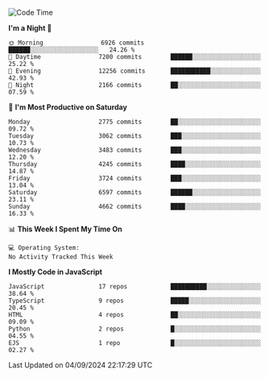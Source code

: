 <!--START_SECTION:waka-->
![Code Time](http://img.shields.io/badge/Code%20Time-3%2C337%20hrs%2038%20mins-blue)

**I'm a Night 🦉** 

```text
🌞 Morning                6926 commits        ██████░░░░░░░░░░░░░░░░░░░   24.26 % 
🌆 Daytime                7200 commits        ██████░░░░░░░░░░░░░░░░░░░   25.22 % 
🌃 Evening                12256 commits       ███████████░░░░░░░░░░░░░░   42.93 % 
🌙 Night                  2166 commits        ██░░░░░░░░░░░░░░░░░░░░░░░   07.59 % 
```
📅 **I'm Most Productive on Saturday** 

```text
Monday                   2775 commits        ██░░░░░░░░░░░░░░░░░░░░░░░   09.72 % 
Tuesday                  3062 commits        ███░░░░░░░░░░░░░░░░░░░░░░   10.73 % 
Wednesday                3483 commits        ███░░░░░░░░░░░░░░░░░░░░░░   12.20 % 
Thursday                 4245 commits        ████░░░░░░░░░░░░░░░░░░░░░   14.87 % 
Friday                   3724 commits        ███░░░░░░░░░░░░░░░░░░░░░░   13.04 % 
Saturday                 6597 commits        ██████░░░░░░░░░░░░░░░░░░░   23.11 % 
Sunday                   4662 commits        ████░░░░░░░░░░░░░░░░░░░░░   16.33 % 
```


📊 **This Week I Spent My Time On** 

```text
💻 Operating System: 
No Activity Tracked This Week
```

**I Mostly Code in JavaScript** 

```text
JavaScript               17 repos            ██████████░░░░░░░░░░░░░░░   38.64 % 
TypeScript               9 repos             █████░░░░░░░░░░░░░░░░░░░░   20.45 % 
HTML                     4 repos             ██░░░░░░░░░░░░░░░░░░░░░░░   09.09 % 
Python                   2 repos             █░░░░░░░░░░░░░░░░░░░░░░░░   04.55 % 
EJS                      1 repo              █░░░░░░░░░░░░░░░░░░░░░░░░   02.27 % 
```




 Last Updated on 04/09/2024 22:17:29 UTC
<!--END_SECTION:waka-->

<!--
**likaiqiang/likaiqiang** is a ✨ _special_ ✨ repository because its `README.md` (this file) appears on your GitHub profile.

Here are some ideas to get you started:

- 🔭 I’m currently working on ...
- 🌱 I’m currently learning ...
- 👯 I’m looking to collaborate on ...
- 🤔 I’m looking for help with ...
- 💬 Ask me about ...
- 📫 How to reach me: ...
- 😄 Pronouns: ...
- ⚡ Fun fact: ...
-->
